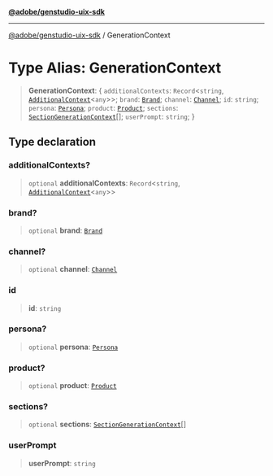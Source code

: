 [**@adobe/genstudio-uix-sdk**](../README.md)

***

[@adobe/genstudio-uix-sdk](../globals.md) / GenerationContext

# Type Alias: GenerationContext

> **GenerationContext**: \{ `additionalContexts`: `Record`\<`string`, [`AdditionalContext`](AdditionalContext.md)\<`any`\>\>; `brand`: [`Brand`](Brand.md); `channel`: [`Channel`](Channel.md); `id`: `string`; `persona`: [`Persona`](Persona.md); `product`: [`Product`](Product.md); `sections`: [`SectionGenerationContext`](SectionGenerationContext.md)[]; `userPrompt`: `string`; \}

## Type declaration

### additionalContexts?

> `optional` **additionalContexts**: `Record`\<`string`, [`AdditionalContext`](AdditionalContext.md)\<`any`\>\>

### brand?

> `optional` **brand**: [`Brand`](Brand.md)

### channel?

> `optional` **channel**: [`Channel`](Channel.md)

### id

> **id**: `string`

### persona?

> `optional` **persona**: [`Persona`](Persona.md)

### product?

> `optional` **product**: [`Product`](Product.md)

### sections?

> `optional` **sections**: [`SectionGenerationContext`](SectionGenerationContext.md)[]

### userPrompt

> **userPrompt**: `string`
